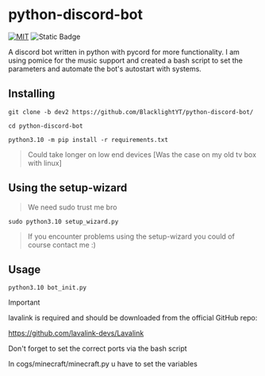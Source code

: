 # python-discord-bot
[![MIT](https://img.shields.io/github/license/BlacklightYT/python-discord-bot?color=a3425d)](https://github.com/BlacklightYT/python-discord-bot/blob/main/LICENSE) ![Static Badge](https://img.shields.io/badge/python-3.10-brightgreen?style=flat&logo=python)

A discord bot written in python with pycord for more functionality.
I am using pomice for the music support and created a bash script 
to set the parameters and automate the bot's autostart with systems.

## Installing
``` 
git clone -b dev2 https://github.com/BlacklightYT/python-discord-bot/
```
```
cd python-discord-bot
```
```
python3.10 -m pip install -r requirements.txt
```
> Could take longer on low end devices
> [Was the case on my old tv box with linux]

## Using the setup-wizard
> We need sudo trust me bro
```
sudo python3.10 setup_wizard.py
```
> If you encounter problems using the setup-wizard you could of course contact me :)

## Usage
```
python3.10 bot_init.py
```

> [!IMPORTANT]
> lavalink is required and should be downloaded from the official GitHub repo:
> 
> https://github.com/lavalink-devs/Lavalink
> 
> Don't forget to set the correct ports via the bash script
>
> In cogs/minecraft/minecraft.py u have to set the variables
